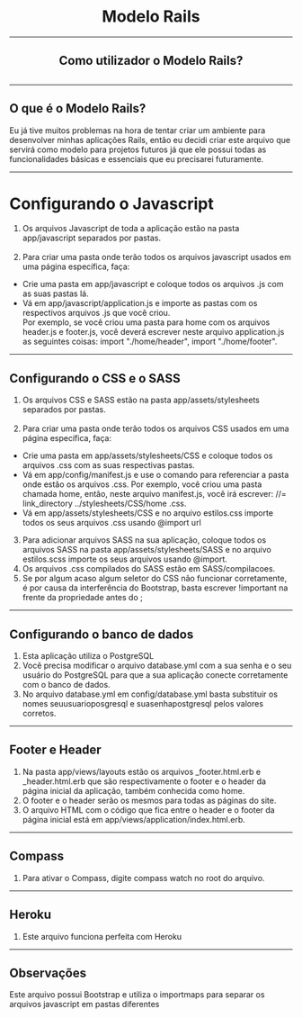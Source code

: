 <h1 align="center"> Modelo Rails </h1>
  
 <hr/>
                                                           
<h2 align="center"> Como utilizador o Modelo Rails? <h2>
	
---
	
## O que é o Modelo Rails?
	
Eu já tive muitos problemas na hora de tentar criar um ambiente para desenvolver minhas aplicações Rails, então eu decidi criar este arquivo que servirá como modelo para projetos futuros já que ele possui todas as funcionalidades básicas e essenciais que eu precisarei futuramente.

---
	
# Configurando o Javascript
   1. Os arquivos Javascript de toda a aplicação estão na pasta app/javascript separados por pastas. </br> </br>
   2. Para criar uma pasta onde terão todos os arquivos javascript usados em uma página específica, faça: 
   * Crie uma pasta em app/javascript e coloque todos os arquivos .js com as suas pastas lá. </br>
   * Vá em app/javascript/application.js e importe as pastas com os respectivos arquivos .js que você criou.  </br>
     Por exemplo, se você criou uma pasta para 
     home com os arquivos header.js e footer.js, você deverá escrever neste arquivo application.js as seguintes coisas: import "./home/header", import "./home/footer".

<hr/>


## Configurando o CSS e o SASS

1. Os arquivos CSS e SASS estão na pasta app/assets/stylesheets separados por pastas. </br> </br>
2. Para criar uma pasta onde terão todos os arquivos CSS usados em uma página específica, faça: </br>
* Crie uma pasta em app/assets/stylesheets/CSS e coloque todos os arquivos .css com as suas respectivas pastas. 
* Vá em app/config/manifest.js e use o comando para referenciar a pasta onde estão os arquivos .css.
Por exemplo, você criou uma pasta chamada home, então, neste arquivo manifest.js, você irá escrever: 
//= link_directory ../stylesheets/CSS/home .css. </br>
* Vá em app/assets/stylesheets/CSS e no arquivo estilos.css importe todos os seus arquivos .css usando @import url  </br>
3. Para adicionar arquivos SASS na sua aplicação, coloque todos os arquivos SASS na pasta app/assets/stylesheets/SASS e no arquivo estilos.scss importe os seus arquivos usando @import.
4. Os arquivos .css compilados do SASS estão em SASS/compilacoes.
5. Se por algum acaso algum seletor do CSS não funcionar corretamente, é por causa da interferência do Bootstrap, basta escrever !important na frente da propriedade antes do ;
---

## Configurando o banco de dados

1. Esta aplicação utiliza o PostgreSQL
2. Você precisa modificar o arquivo database.yml com a sua senha e o seu usuário do PostgreSQL para que a sua aplicação conecte corretamente com o banco de dados. <br/> 
3. No arquivo database.yml em config/database.yml basta substituir os nomes seuusuarioposgresql e suasenhapostgresql pelos valores corretos.

---

## Footer e Header

1. Na pasta app/views/layouts estão os arquivos _footer.html.erb e _header.html.erb que são respectivamente o footer e o header da página inicial da aplicação, também conhecida como home.
2. O footer e o header serão os mesmos para todas as páginas do site.
3. O arquivo HTML com o código que fica entre o header e o footer da página inicial está em app/views/application/index.html.erb.

---

## Compass 

1. Para ativar o Compass, digite compass watch no root do arquivo.

--- 

## Heroku

1. Este arquivo funciona perfeita com Heroku

---

## Observações

Este arquivo possui Bootstrap e utiliza o importmaps para separar os arquivos javascript em pastas diferentes


